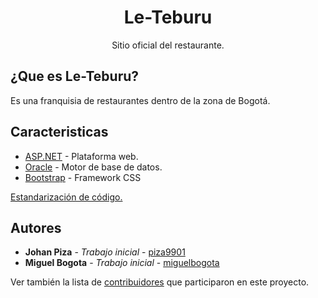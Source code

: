 <p align="center">
  <h1 align="center">Le-Teburu</h1>
  <p align="center">Sitio oficial del restaurante.</p>
</p> 

## ¿Que es Le-Teburu?

Es una franquisia de restaurantes dentro de la zona de Bogotá.

## Caracteristicas

* [ASP.NET](https://dotnet.microsoft.com/apps/aspnet) - Plataforma web.
* [Oracle](https://www.oracle.com/index.html) - Motor de base de datos.
* [Bootstrap](https://getbootstrap.com/) - Framework CSS

[Estandarización de código.](https://github.com/miguelbogota/le-teburu/blob/master/CODIGO.md)

## Autores

* **Johan Piza** - *Trabajo inicial* - [piza9901](https://github.com/piza9901)
* **Miguel Bogota** - *Trabajo inicial* - [miguelbogota](https://github.com/miguelbogota)


Ver también la lista de [contribuidores](https://github.com/miguelbogota/le-teburu/contributors) que participaron en este proyecto.
